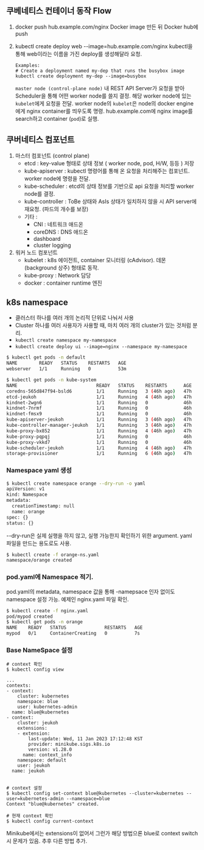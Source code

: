 ## 쿠베네티스 컨테이너 동작 Flow

1. docker push hub.example.com/nginx
    Docker image 만든 뒤 Docker hub에 push

2. kubectl create deploy web --image=hub.example.com/nginx
    kubectl을 통해 web이라는 이름을 가진 deploy를 생성해달라 요청.
    ```
    Examples:
    # Create a deployment named my-dep that runs the busybox image
    kubectl create deployment my-dep --image=busybox
    ```
    `master node (control-plane node)` 내 REST API Server가 요청을 받아 Scheduler을 통해 어떤 worker node를 쓸지 결정. 해당 worker node에 있는 `kubelet`에게 요청을 전달. 
    worker node의 `kubelet`은 node의 docker engine에게 nginx container를 띄우도록 명령. hub.example.com에 nginx image를 search하고 container (`pod`)로 실행.

## 쿠버네티스 컴포넌트
1. 마스터 컴포넌트 (control plane)
    - etcd : key-value 형태로 상태 정보 ( worker node, pod, H/W, 등등 )  저장
    - kube-apiserver : kubectl 명령어를 통해 온 요청을 처리해주는 컴포넌트. worker node에 명령을 전달.
    - kube-scheduler : etcd의 상태 정보를 기반으로 api 요청을 처리할 worker node를 결정.
    - kube-controller : ToBe 상태와 AsIs 상태가 일치하지 않을 시 API server에 재요청. (파드의 개수를 보장)
    - 기타 : 
        - CNI : 네트워크 애드온 
        - coreDNS : DNS 애드온
        - dashboard
        - cluster logging
2. 워커 노드 컴포넌트
    - kubelet : k8s 에이전트, container 모니터링 (cAdvisor). 데몬 (background 상주) 형태로 동작. 
    - kube-proxy : Network 담당
    - docker : container runtime 엔진

## k8s namespace
- 클러스터 하나를 여러 개의 논리적 단위로 나눠서 사용
- Cluster 하나를 여러 사용자가 사용할 때, 마치 여러 개의 cluster가 있는 것처럼 분리.
- `kubectl create namespace my-namespace`
- `kubectl create deploy ui --image=nginx --namespace my-namespace`
```bash
$ kubectl get pods -n default 
NAME        READY   STATUS    RESTARTS   AGE
webserver   1/1     Running   0          53m

$ kubectl get pods -n kube-system 
NAME                             READY   STATUS    RESTARTS      AGE
coredns-565d847f94-bsld6         1/1     Running   3 (46h ago)   47h
etcd-jeukoh                      1/1     Running   4 (46h ago)   47h
kindnet-2wgn6                    1/1     Running   0             46h
kindnet-7nrmf                    1/1     Running   0             46h
kindnet-fmsx9                    1/1     Running   0             46h
kube-apiserver-jeukoh            1/1     Running   3 (46h ago)   47h
kube-controller-manager-jeukoh   1/1     Running   3 (46h ago)   47h
kube-proxy-bx852                 1/1     Running   4 (46h ago)   47h
kube-proxy-pqpqj                 1/1     Running   0             46h
kube-proxy-vkkd7                 1/1     Running   0             46h
kube-scheduler-jeukoh            1/1     Running   4 (46h ago)   47h
storage-provisioner              1/1     Running   6 (46h ago)   47h
```


### Namespace yaml 생성

```bash
$ kubectl create namespace orange --dry-run -o yaml
apiVersion: v1
kind: Namespace
metadata:
  creationTimestamp: null
  name: orange
spec: {}
status: {}
```
--dry-run은 실제 실행을 하지 않고, 실행 가능한지 확인하기 위한 argument. 
yaml 파일을 만드는 용도로도 사용.

```bash
$ kubectl create -f orange-ns.yaml 
namespace/orange created
```

### pod.yaml에 Namespace 적기.

pod.yaml의 metadata, namespace 값을 통해 -namepsace 인자 없이도 namespace 설정 가능. 예제인 nginx.yaml 파일 확인.
```bash
$ kubectl create -f nginx.yaml 
pod/mypod created
$ kubectl get pods -n orange 
NAME    READY   STATUS              RESTARTS   AGE
mypod   0/1     ContainerCreating   0          7s
```

### Base NameSpace 설정
```
# context 확인
$ kubectl config view

...
contexts:
- context:
    cluster: kubernetes
    namespace: blue
    user: kubernetes-admin
  name: blue@kubernetes
- context:
    cluster: jeukoh
    extensions:
    - extension:
        last-update: Wed, 11 Jan 2023 17:12:48 KST
        provider: minikube.sigs.k8s.io
        version: v1.28.0
      name: context_info
    namespace: default
    user: jeukoh
  name: jeukoh


# context 설정
$ kubectl config set-context blue@kubernetes --cluster=kubernetes --user=kubernetes-admin --namespace=blue
Context "blue@kubernetes" created.

# 현재 context 확인
$ kubectl config current-context
```

Minikube에서는 extensions이 없어서 그런가 해당 방법으론 blue로 context switch 시 문제가 있음. 추후 다른 방법 추가.